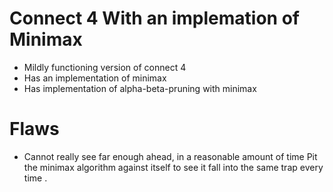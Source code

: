 # Connect 4 With an implemation of Minimax

* Mildly functioning version of connect 4
* Has an implementation of minimax
* Has implementation of alpha-beta-pruning with minimax

# Flaws

* Cannot really see far enough ahead, in a reasonable amount of time
    Pit the minimax algorithm against itself to see it fall into the same trap
     every time .
